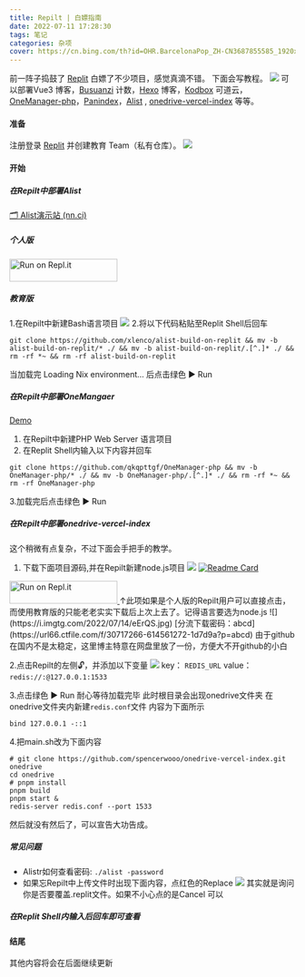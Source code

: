 ```yaml
---
title: Repilt | 白嫖指南
date: 2022-07-11 17:28:30
tags: 笔记
categories: 杂项
cover: https://cn.bing.com/th?id=OHR.BarcelonaPop_ZH-CN3687855585_1920x1080.jpg&rf=LaDigue_1920x1080.jpg
---
```


前一阵子捣鼓了 [Replit](https://replit.com/)
白嫖了不少项目，感觉真滴不错。
下面会写教程。
![](https://ik.imagekit.io/nicexl/text/26604.webp)
可以部署Vue3 博客，[Busuanzi](http://busuanzi.ibruce.info/) 计数，[Hexo](https://hexo.io/) 博客，[Kodbox](https://kodcloud.com/) 可道云，[OneManager-php](https://github.com/qkqpttgf/OneManager-php)，[Panindex](https://libsgh.github.io/PanIndex)，[Alist](https://alist-doc.nn.ci/) , [onedrive-vercel-index](https://github.com/spencerwooo/onedrive-vercel-index) 等等。

#### 准备

注册登录 [Replit](https://replit.com/) 并创建教育 Team（私有仓库）。
![](https://ik.imagekit.io/nicexl/text/replit.com.jpeg?ik-sdk-version=javascript-1.4.3&updatedAt=1657535838371)

#### 开始

##### 在Repilt中部署Alist

[🗂️ Alist演示站 (nn.ci)](https://alist.nn.ci/)

##### 个人版

<a href="https://repl.it/github/xlenco/alist-build-on-replit">
<img alt="Run on Repl.it" src="https://repl.it/badge/github/xilej/alist-build-on-replit" style="height: 40px; width: 190px;" />
</a>

##### 教育版

1.在Repilt中新建Bash语言项目
![](https://ik.imagekit.io/nicexl/text/343779.webp?ik-sdk-version=javascript-1.4.3&updatedAt=1657536161860)
2.将以下代码粘贴至Replit Shell后回车

```
git clone https://github.com/xlenco/alist-build-on-replit && mv -b alist-build-on-replit/* ./ && mv -b alist-build-on-replit/.[^.]* ./ && rm -rf *~ && rm -rf alist-build-on-replit
```

当加载完 Loading Nix environment... 后点击绿色 ▶ Run

##### 在Repilt中部署OneMangaer

[Demo ](https://onemanager.qkqpttgf.repl.co/)

1. 在Repilt中新建PHP Web Server 语言项目
2. 在Replit Shell内输入以下内容并回车

`git clone https://github.com/qkqpttgf/OneManager-php && mv -b OneManager-php/* ./ && mv -b OneManager-php/.[^.]* ./ && rm -rf *~ && rm -rf OneManager-php`

3.加载完后点击绿色 ▶ Run

##### 在Repilt中部署onedrive-vercel-index

这个稍微有点复杂，不过下面会手把手的教学。

1. 下载下面项目源码,并在Repilt新建node.js项目
   ![](https://i.imgtg.com/2022/07/14/eEeAa.jpg)
   [![Readme Card](https://github-readme-stats.vercel.app/api/pin/?username=xlenco&repo=onedrive-vercel-index-replit&theme=vue)](https://github.com/xlenco/onedrive-vercel-index-replit)
   
   <a href="https://repl.it/github/xlenco/onedrive-vercel-index-replit">

<img alt="Run on Repl.it" src="https://repl.it/badge/github/xlenco/onedrive-vercel-index-replit" style="height: 40px; width: 190px;" />
</a>
↑此项如果是个人版的Repilt用户可以直接点击，而使用教育版的只能老老实实下载后上次上去了。记得语言要选为node.js
![](https://i.imgtg.com/2022/07/14/eErQS.jpg)
[分流下载密码：abcd](https://url66.ctfile.com/f/30717266-614561272-1d7d9a?p=abcd)
由于github在国内不是太稳定，这里博主特意在网盘里放了一份，方便大不开github的小白

2.点击Repilt的左侧🔓，并添加以下变量
![](https://i.imgtg.com/2022/07/14/eEACN.jpg)
key：
`REDIS_URL`
value：
`redis://:@127.0.0.1:1533`

3.点击绿色 ▶ Run
耐心等待加载完毕
此时根目录会出现onedrive文件夹
在onedrive文件夹内新建`redis.conf`文件
内容为下面所示

```
bind 127.0.0.1 -::1
```

4.把main.sh改为下面内容

```
# git clone https://github.com/spencerwooo/onedrive-vercel-index.git onedrive
cd onedrive
# pnpm install
pnpm build
pnpm start &
redis-server redis.conf --port 1533
```

然后就没有然后了，可以宣告大功告成。

##### 常见问题

* Alistr如何查看密码:  `./alist -password`
* 如果忘Repilt中上传文件时出现下面内容，点红色的Replace
  ![](https://i.imgtg.com/2022/07/14/eEZiC.jpg)
  其实就是询问你是否要覆盖.replit文件。如果不小心点的是Cancel
  可以

##### 在Replit Shell内输入后回车即可查看

#### 结尾

其他内容将会在后面继续更新

